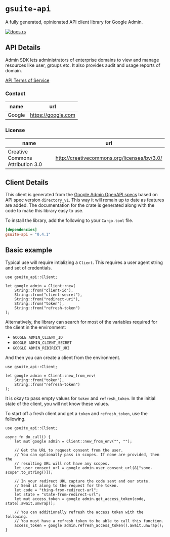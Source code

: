 # `gsuite-api`

A fully generated, opinionated API client library for Google Admin.

[![docs.rs](https://docs.rs/gsuite-api/badge.svg)](https://docs.rs/gsuite-api)

## API Details

Admin SDK lets administrators of enterprise domains to view and manage resources like user, groups etc. It also provides audit and usage reports of domain.

[API Terms of Service](https://developers.google.com/terms/)

### Contact


| name | url |
|----|----|
| Google | <https://google.com> |

### License


| name | url |
|----|----|
| Creative Commons Attribution 3.0 | <http://creativecommons.org/licenses/by/3.0/> |


## Client Details

This client is generated from the [Google Admin OpenAPI
specs](https://admin.googleapis.com/iscovery/rest?version=directory_v1) based on API spec version `directory_v1`. This way it will remain
up to date as features are added. The documentation for the crate is generated
along with the code to make this library easy to use.


To install the library, add the following to your `Cargo.toml` file.

```toml
[dependencies]
gsuite-api = "0.4.1"
```

## Basic example

Typical use will require intializing a `Client`. This requires
a user agent string and set of credentials.

```
use gsuite_api::Client;

let google admin = Client::new(
    String::from("client-id"),
    String::from("client-secret"),
    String::from("redirect-uri"),
    String::from("token"),
    String::from("refresh-token")
);
```

Alternatively, the library can search for most of the variables required for
the client in the environment:

- `GOOGLE ADMIN_CLIENT_ID`
- `GOOGLE ADMIN_CLIENT_SECRET`
- `GOOGLE ADMIN_REDIRECT_URI`

And then you can create a client from the environment.

```
use gsuite_api::Client;

let google admin = Client::new_from_env(
    String::from("token"),
    String::from("refresh-token")
);
```

It is okay to pass empty values for `token` and `refresh_token`. In
the initial state of the client, you will not know these values.

To start off a fresh client and get a `token` and `refresh_token`, use the following.

```
use gsuite_api::Client;

async fn do_call() {
    let mut google admin = Client::new_from_env("", "");

    // Get the URL to request consent from the user.
    // You can optionally pass in scopes. If none are provided, then the
    // resulting URL will not have any scopes.
    let user_consent_url = google admin.user_consent_url(&["some-scope".to_string()]);

    // In your redirect URL capture the code sent and our state.
    // Send it along to the request for the token.
    let code = "thing-from-redirect-url";
    let state = "state-from-redirect-url";
    let mut access_token = google admin.get_access_token(code, state).await.unwrap();

    // You can additionally refresh the access token with the following.
    // You must have a refresh token to be able to call this function.
    access_token = google admin.refresh_access_token().await.unwrap();
}
```
